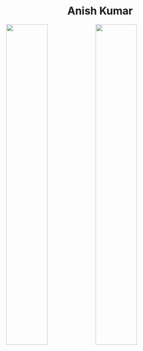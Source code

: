 <h1 align="center">Anish Kumar</h1>

<img align="left" width="47%" src="https://github-readme-stats.vercel.app/api?username=AnishKumar1253&show_icons=true&theme=radical">

<img align="left" width="47%" src="https://github-readme-stats.vercel.app/api/top-langs/?username=AnishKumar1253&layout=compact">
